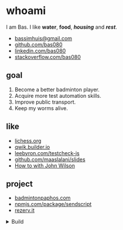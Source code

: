 # whoami

I am Bas. I like **water**, **food**, ***housing*** and ***rest***.

- [bassimhuis@gmail.com](mailto:bassimhuis@gmail.com)
- [github.com/bas080](https://github.com/bas080)
- [linkedin.com/bas080](https://www.linkedin.com/in/bas080)
- [stackoverflow.com/bas080](https://stackoverflow.com/users/989394/bas080)

## goal

1. Become a better badminton player.
2. Acquire more test automation skills.
3. Improve public transport.
4. Keep my worms alive.

## like

- [lichess.org](https://lichess.org/)
- [qwik.builder.io](https://qwik.builder.io/)
- [leebyron.com/testcheck-js](http://leebyron.com/testcheck-js/)
- [github.com/maaslalani/slides](https://github.com/maaslalani/slides)
- [How to with John Wilson](https://www.imdb.com/title/tt10801534/)

## project

- [badmintonpaphos.com](https://badmintonpaphos.com)
- [npmjs.com/package/sendscript](https://www.npmjs.com/package/sendscript)
- [rezerv.it](https://rezerv.it)

<details>

<summary>
Build
</summary>

This file is created with `markatzea`, `pandoc` and `simplecss`.

```bash
test -n "$RECUR" || RECUR=1 markatzea README.mz | tee README.md

LANG=en date -Ih

{
echo '
<!doctype html>
<html lang="en">
<head>
  <link rel="stylesheet" href="https://unpkg.com/simpledotcss/simple.min.css">
  <link rel="icon" href="data:image/svg+xml,&lt;svg xmlns=%22http://www.w3.org/2000/svg%22 viewBox=%220 0 100 100%22&gt;&lt;text y=%22.9em%22 font-size=%2290%22&gt;🍲&lt;/text&gt;&lt;/svg&gt;"/>
  <meta name="viewport" content="width=device-width, initial-scale=1.0">
  <meta http-equiv="X-UA-Compatible" content="IE=edge">
  <style>
    body {
      font-family: monospace;
      background-color: var(--accent-bg);
    }
    main {
      overflow-x: hidden;
      margin-top: 1em;
      margin-bottom: 1em;
      padding: 2vw;
      background-color: var(--bg);
      box-shadow: 0.5em 0.5em var(--disabled);
    }
    ul {
      padding: 0 1em;
    }
    h1 {
      color: var(--code);
    }
    li {
      padding: 0.2em 0;
    }

  </style>
</head>
<body>
<main>
'

pandoc README.md
echo '
</main>
</body>
</html>
'
} > index.html

```
```
2023-10-10T18+02:00
```
</details>
